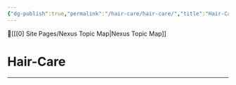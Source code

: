 ```yaml
---
{"dg-publish":true,"permalink":"/hair-care/hair-care/","title":"Hair-Care"}
---
```



🔺[[[0] Site Pages/Nexus Topic Map\|Nexus Topic Map]]

# Hair-Care
---







